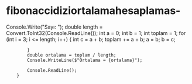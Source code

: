 # fibonaccidiziortalamahesaplamas-
 Console.Write("Sayı: ");
            double length = Convert.ToInt32(Console.ReadLine());
            int a = 0;
            int b = 1;
            int toplam = 1;
            for (int i = 3; i <= length; i++)
            {
                int c = a + b;
                toplam += a + b;
                a = b;
                b = c;

            }
            double ortalama = toplam / length;
            Console.WriteLine($"Ortalama = {ortalama}");

            Console.ReadLine();
        }
